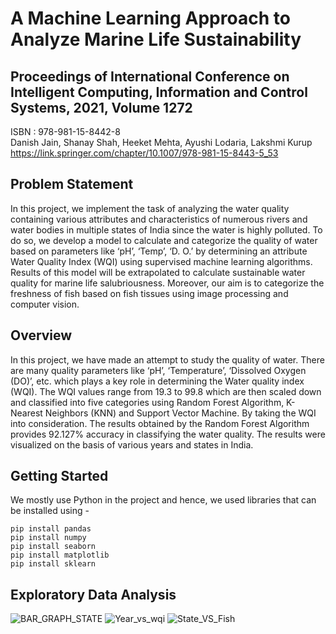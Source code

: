 # A Machine Learning Approach to Analyze Marine Life Sustainability

## Proceedings of International Conference on Intelligent Computing, Information and Control Systems, 2021, Volume 1272 <br />
ISBN : 978-981-15-8442-8<br />
Danish Jain, Shanay Shah, Heeket Mehta, Ayushi Lodaria, Lakshmi Kurup<br />
https://link.springer.com/chapter/10.1007/978-981-15-8443-5_53<br />


## Problem Statement <br />

In this project, we implement the task of analyzing the water quality containing various attributes and characteristics of numerous rivers and water bodies in multiple states of India since the water is highly polluted.
To do so, we develop a model to calculate and categorize the quality of water based on parameters like ‘pH’, ‘Temp’, ‘D. O.’ by determining an attribute Water Quality Index (WQI) using supervised machine learning algorithms.
Results of this model will be extrapolated to calculate sustainable water quality for marine life salubriousness.
Moreover, our aim is to categorize the freshness of fish based on fish tissues using image processing and computer vision.

## Overview <br />
In this project, we have made an attempt to study the quality of water. There are many quality parameters like  ‘pH’, ‘Temperature’, ‘Dissolved Oxygen (DO)’, etc. which plays a key role in determining the Water quality index (WQI). 
The WQI values range from 19.3 to 99.8 which are then scaled down and classified into five categories using Random Forest Algorithm, K- Nearest Neighbors (KNN) and Support Vector Machine. By taking the WQI into consideration.
The results obtained by the Random Forest Algorithm provides 92.127% accuracy in classifying the water quality. 
The results were visualized on the basis of various years and states in India.<br />


## Getting Started 

We mostly use Python in the project and hence, we used libraries that can be installed using - <br />
```
pip install pandas
pip install numpy
pip install seaborn
pip install matplotlib
pip install sklearn
```

## Exploratory Data Analysis


![BAR_GRAPH_STATE](https://github.com/HeeketMehta/Marine-Life-Sustainability-using-ML/blob/master/OUTPUT/DATA_VISUALIZATION/BAR_GRAPH_STATE.JPG)
![Year_vs_wqi](https://github.com/HeeketMehta/Marine-Life-Sustainability-using-ML/blob/master/OUTPUT/DATA_VISUALIZATION/Year_vs_wqi%20line%20chart.JPG)
![State_VS_Fish](https://github.com/HeeketMehta/Marine-Life-Sustainability-using-ML/blob/master/OUTPUT/DATA_VISUALIZATION/STATE%20VS%20FISH%20Water.JPG)




